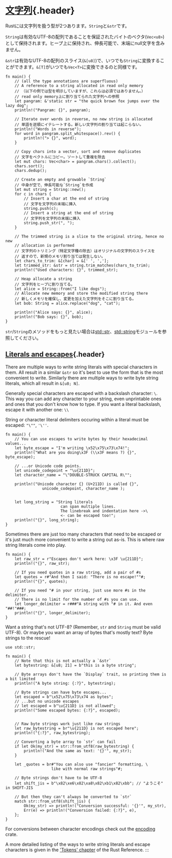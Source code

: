 # [文字列](#文字列){.header}

Rustには文字列を扱う型が2つあります。`String`と`&str`です。

`String`は有効なUTF-8の配列であることを保証されたバイトのベクタ(`Vec<u8>`)として保持されます。ヒープ上に保持され、伸長可能で、末端にnull文字を含みません。

`&str`は有効なUTF-8の配列のスライス(`&[u8]`)で、いつでも`String`に変換することができます。`&[T]`がいつでも`Vec<T>`に変換できるのと同様です。

    fn main() {
        // (all the type annotations are superfluous)
        // A reference to a string allocated in read only memory
        // （以下の例では型を明示していますが、これらは必須ではありません。）
        // read only memory上に割り当てられた文字列への参照
        let pangram: &'static str = "the quick brown fox jumps over the lazy dog";
        println!("Pangram: {}", pangram);

        // Iterate over words in reverse, no new string is allocated
        // 単語を逆順にイテレートする。新しい文字列の割り当ては起こらない。
        println!("Words in reverse");
        for word in pangram.split_whitespace().rev() {
            println!("> {}", word);
        }

        // Copy chars into a vector, sort and remove duplicates
        // 文字をベクトルにコピー。ソートして重複を除去
        let mut chars: Vec<char> = pangram.chars().collect();
        chars.sort();
        chars.dedup();

        // Create an empty and growable `String`
        // 中身が空で、伸長可能な`String`を作成
        let mut string = String::new();
        for c in chars {
            // Insert a char at the end of string
            // 文字を文字列の末端に挿入
            string.push(c);
            // Insert a string at the end of string
            // 文字列を文字列の末端に挿入
            string.push_str(", ");
        }

        // The trimmed string is a slice to the original string, hence no new
        // allocation is performed
        // 文字列のトリミング（特定文字種の除去）はオリジナルの文字列のスライスを
        // 返すので、新規のメモリ割り当ては発生しない。
        let chars_to_trim: &[char] = &[' ', ','];
        let trimmed_str: &str = string.trim_matches(chars_to_trim);
        println!("Used characters: {}", trimmed_str);

        // Heap allocate a string
        // 文字列をヒープに割り当てる。
        let alice = String::from("I like dogs");
        // Allocate new memory and store the modified string there
        // 新しくメモリを確保し、変更を加えた文字列をそこに割り当てる。
        let bob: String = alice.replace("dog", "cat");

        println!("Alice says: {}", alice);
        println!("Bob says: {}", bob);
    }

`str`/`String`のメソッドをもっと見たい場合は[std::str](https://doc.rust-lang.org/std/str/)、[std::string](https://doc.rust-lang.org/std/string/)モジュールを参照してください。

## [Literals and escapes](#literals-and-escapes){.header}

There are multiple ways to write string literals with special characters
in them. All result in a similar `&str` so it\'s best to use the form
that is the most convenient to write. Similarly there are multiple ways
to write byte string literals, which all result in `&[u8; N]`.

Generally special characters are escaped with a backslash character:
`\`. This way you can add any character to your string, even unprintable
ones and ones that you don\'t know how to type. If you want a literal
backslash, escape it with another one: `\\`

String or character literal delimiters occuring within a literal must be
escaped: `"\""`, `'\''`.

    fn main() {
        // You can use escapes to write bytes by their hexadecimal values...
        let byte_escape = "I'm writing \x52\x75\x73\x74!";
        println!("What are you doing\x3F (\\x3F means ?) {}", byte_escape);

        // ...or Unicode code points.
        let unicode_codepoint = "\u{211D}";
        let character_name = "\"DOUBLE-STRUCK CAPITAL R\"";

        println!("Unicode character {} (U+211D) is called {}",
                    unicode_codepoint, character_name );


        let long_string = "String literals
                            can span multiple lines.
                            The linebreak and indentation here ->\
                            <- can be escaped too!";
        println!("{}", long_string);
    }

Sometimes there are just too many characters that need to be escaped or
it\'s just much more convenient to write a string out as-is. This is
where raw string literals come into play.

    fn main() {
        let raw_str = r"Escapes don't work here: \x3F \u{211D}";
        println!("{}", raw_str);

        // If you need quotes in a raw string, add a pair of #s
        let quotes = r#"And then I said: "There is no escape!""#;
        println!("{}", quotes);

        // If you need "# in your string, just use more #s in the delimiter.
        // There is no limit for the number of #s you can use.
        let longer_delimiter = r###"A string with "# in it. And even "##!"###;
        println!("{}", longer_delimiter);
    }

Want a string that\'s not UTF-8? (Remember, `str` and `String` must be
valid UTF-8). Or maybe you want an array of bytes that\'s mostly text?
Byte strings to the rescue!

    use std::str;

    fn main() {
        // Note that this is not actually a `&str`
        let bytestring: &[u8; 21] = b"this is a byte string";

        // Byte arrays don't have the `Display` trait, so printing them is a bit limited
        println!("A byte string: {:?}", bytestring);

        // Byte strings can have byte escapes...
        let escaped = b"\x52\x75\x73\x74 as bytes";
        // ...but no unicode escapes
        // let escaped = b"\u{211D} is not allowed";
        println!("Some escaped bytes: {:?}", escaped);


        // Raw byte strings work just like raw strings
        let raw_bytestring = br"\u{211D} is not escaped here";
        println!("{:?}", raw_bytestring);

        // Converting a byte array to `str` can fail
        if let Ok(my_str) = str::from_utf8(raw_bytestring) {
            println!("And the same as text: '{}'", my_str);
        }

        let _quotes = br#"You can also use "fancier" formatting, \
                        like with normal raw strings"#;

        // Byte strings don't have to be UTF-8
        let shift_jis = b"\x82\xe6\x82\xa8\x82\xb1\x82\xbb"; // "ようこそ" in SHIFT-JIS

        // But then they can't always be converted to `str`
        match str::from_utf8(shift_jis) {
            Ok(my_str) => println!("Conversion successful: '{}'", my_str),
            Err(e) => println!("Conversion failed: {:?}", e),
        };
    }

For conversions between character encodings check out the
[encoding](https://crates.io/crates/encoding) crate.

A more detailed listing of the ways to write string literals and escape
characters is given in the [\'Tokens\'
chapter](https://doc.rust-lang.org/reference/tokens.html) of the Rust
Reference.
:::

